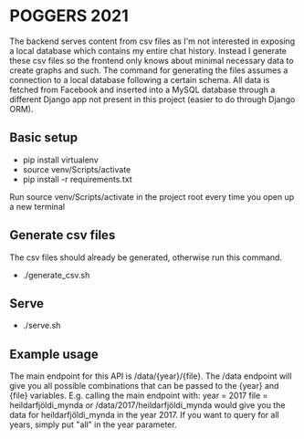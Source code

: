 # POGGERS 2021
The backend serves content from csv files as I'm not interested in exposing a local database which contains my entire chat history.
Instead I generate these csv files so the frontend only knows about minimal necessary data to create graphs and such.
The command for generating the files assumes a connection to a local database following a certain schema. 
All data is fetched from Facebook and inserted into a MySQL database through a different Django app not present in this project (easier to do through Django ORM).

## Basic setup

- pip install virtualenv
- source venv/Scripts/activate
- pip install -r requirements.txt

Run source venv/Scripts/activate in the project root every time you open up a new terminal

## Generate csv files
The csv files should already be generated, otherwise run this command.
- ./generate_csv.sh

## Serve
- ./serve.sh

## Example usage
The main endpoint for this API is /data/{year}/{file}.
The /data endpoint will give you all possible combinations that can be passed to the {year} and {file} variables.
E.g. calling the main endpoint with:
year = 2017 
file = heildarfjöldi_mynda
or /data/2017/heildarfjöldi_mynda
would give you the data for heildarfjöldi_mynda in the year 2017.
If you want to query for all years, simply put "all" in the year parameter.